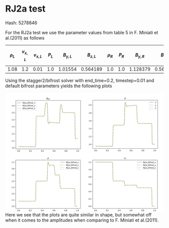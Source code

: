# RJ2a test
<script
  src="https://cdn.mathjax.org/mathjax/latest/MathJax.js?config=TeX-AMS-MML_HTMLorMML"
  type="text/javascript">
</script>
Hash: 5278846

For the RJ2a test we use the parameter values from table 5 in F. Miniati et al.(2011) as follows

|$$\rho_L$$|$$v_{x,L}$$|$$v_{x,L}$$|$$P_L$$|$$B_{y,L}$$|$$B_{z,L}$$|$$\rho_R$$|$$P_R$$|$$B_{y,R}$$|$$B_{z,R}$$|$$v_{i,R}$$ |$$\gamma$$|
|----------|-----------|-----------|-------|-----------|-----------|----------|-------|-----------|-----------|--------|----------|
|1.08	   | 1.2       |0.01       | 1.0   | 1.01554   | 0.564189  | 1.0      | 1.0   | 1.128379  | 0.564189  | 0      | 5/3      |

Using the stagger2/bifrost solver with end_time=0.2, timestep=0.01 and default bifrost parameters yields the following plots

![Default](images/RJ2a/subplot_dflt.png)
Here we see that the plots are quite similar in shape, but somewhat off when it comes to the amplitudes when comparing to F. Miniati et al.(2011).


